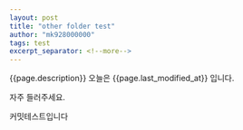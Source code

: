 ```yaml
---
layout: post
title: "other folder test"
author: "mk928000000"
tags: test
excerpt_separator: <!--more-->
---
```


{{page.description}}
오늘은 {{page.last_modified_at}} 입니다.

자주 들러주세요.

커밋테스트입니다